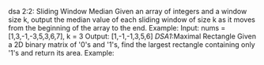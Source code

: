 dsa 2:2: Sliding Window Median
Given an array of integers and a window size k, output the median value of each sliding
window of size k as it moves from the beginning of the array to the end.
Example:
Input: nums = [1,3,-1,-3,5,3,6,7], k = 3
Output: [1,-1,-1,3,5,6]
*DSA1*:Maximal Rectangle
Given a 2D binary matrix of &#39;0&#39;s and &#39;1&#39;s, find the largest rectangle containing only &#39;1&#39;s and
return its area.
Example:

